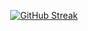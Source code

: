 <div align="center">
  
[![GitHub Streak](https://github-readme-streak-stats.herokuapp.com/?user=Lim018&theme=dark&hide_border=false)](https://github.com/DenverCoder1/github-readme-streak-stats)

</div>
